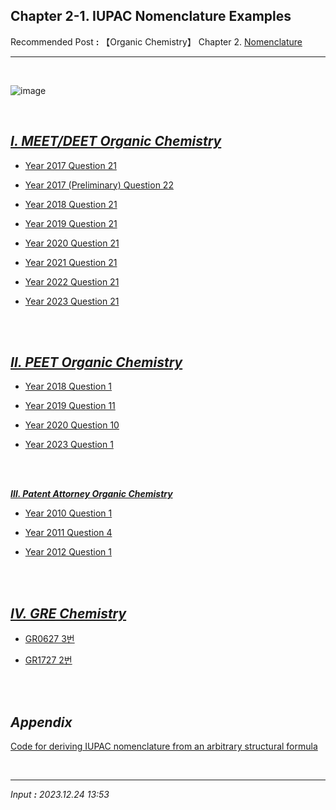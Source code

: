 ## **Chapter 2-1. IUPAC Nomenclature Examples**

Recommended Post **:** 【Organic Chemistry】 Chapter 2. [Nomenclature](https://jb243.github.io/pages/1357)

---

<br>

![image](https://github.com/JB243/jb243.github.io/assets/55747737/06fe67bc-9732-40ee-a585-4a6c447fe003)

<br>

## [_**Ⅰ. MEET/DEET Organic Chemistry**_](https://jb243.github.io/pages/1400)

* [Year 2017 Question 21](https://jb243.github.io/pages/1859)

* [Year 2017 (Preliminary) Question 22](https://jb243.github.io/pages/1860)

* [Year 2018 Question 21](https://jb243.github.io/pages/1858)

* [Year 2019 Question 21](https://jb243.github.io/pages/1857)

* [Year 2020 Question 21](https://jb243.github.io/pages/1772)

* [Year 2021 Question 21](https://jb243.github.io/pages/2005)

* [Year 2022 Question 21](https://jb243.github.io/pages/2126)

* [Year 2023 Question 21](https://jb243.github.io/pages/2230)

<br>

<br>

## [_**Ⅱ. PEET Organic Chemistry**_](https://jb243.github.io/pages/1275)

* [Year 2018 Question 1](https://jb243.github.io/pages/2122)

* [Year 2019 Question 11](https://jb243.github.io/pages/2121)

* [Year 2020 Question 10](https://jb243.github.io/pages/2120)

* [Year 2023 Question 1](https://jb243.github.io/pages/2363)

<br>

<br>

[_**Ⅲ. Patent Attorney Organic Chemistry**_](https://jb243.github.io/pages/1425)

* [Year 2010 Question 1](https://jb243.github.io/pages/2114)

* [Year 2011 Question 4](https://jb243.github.io/pages/1553)

* [Year 2012 Question 1](https://jb243.github.io/pages/1552)

<br>

<br>

## _**[Ⅳ. GRE Chemistry](https://jb243.github.io/pages/1226)**_

* [GR0627 3번](https://jb243.github.io/pages/2343)

* [GR1727 2번](https://jb243.github.io/pages/2179)

<br>

<br>

## _**Appendix**_

[Code for deriving IUPAC nomenclature from an arbitrary structural formula](https://jb243.github.io/pages/2396)

<br>

---

_Input **:** 2023.12.24 13:53_
